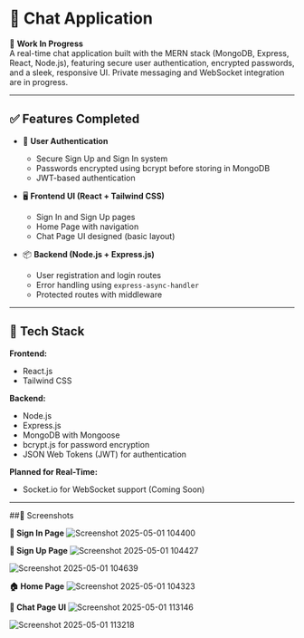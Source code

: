 # 💬 Chat Application

🚧 **Work In Progress**  
A real-time chat application built with the MERN stack (MongoDB, Express, React, Node.js), featuring secure user authentication, encrypted passwords, and a sleek, responsive UI. Private messaging and WebSocket integration are in progress.

---

## ✅ Features Completed

- 🔐 **User Authentication**  
  - Secure Sign Up and Sign In system  
  - Passwords encrypted using bcrypt before storing in MongoDB  
  - JWT-based authentication

- 🖥️ **Frontend UI (React + Tailwind CSS)**  
  - Sign In and Sign Up pages  
  - Home Page with navigation  
  - Chat Page UI designed (basic layout)

- 📦 **Backend (Node.js + Express.js)**  
  - User registration and login routes  
  - Error handling using `express-async-handler`  
  - Protected routes with middleware

---

## 🧠 Tech Stack

**Frontend:**  
- React.js  
- Tailwind CSS  

**Backend:**  
- Node.js  
- Express.js  
- MongoDB with Mongoose  
- bcrypt.js for password encryption  
- JSON Web Tokens (JWT) for authentication  

**Planned for Real-Time:**  
- Socket.io for WebSocket support (Coming Soon)

---

##📸 Screenshots

**🔐 Sign In Page**
![Screenshot 2025-05-01 104400](https://github.com/user-attachments/assets/c2710340-2397-4f7a-b358-5adbce86f089)



**📝 Sign Up Page**
![Screenshot 2025-05-01 104427](https://github.com/user-attachments/assets/35371eb9-c7d5-4eea-ab36-ede48a05cec8)

![Screenshot 2025-05-01 104639](https://github.com/user-attachments/assets/9444d567-eb6b-4e89-a91b-2d42bf8d8357)



**🏠 Home Page**
![Screenshot 2025-05-01 104323](https://github.com/user-attachments/assets/c3ce2a20-3561-4437-bdc2-9e371aae3599)



**💬 Chat Page UI**
![Screenshot 2025-05-01 113146](https://github.com/user-attachments/assets/1a457c2a-a081-4cde-92b8-6c72530c6c87)

![Screenshot 2025-05-01 113218](https://github.com/user-attachments/assets/6de33f0d-7aa7-48a5-b7e0-a9cd538e0f1d)


